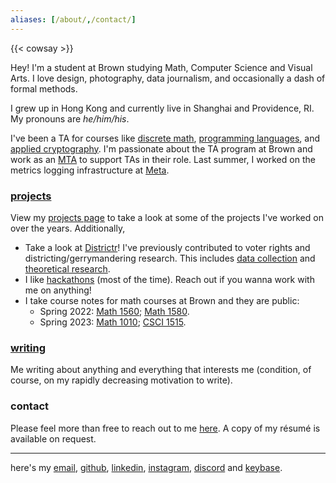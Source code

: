 ```yaml
---
aliases: [/about/,/contact/]
---
```


{{< cowsay >}}


Hey! I'm a student at Brown studying Math, Computer Science and Visual Arts. I love design, photography, data journalism, and occasionally a dash of formal methods. 

I grew up in Hong Kong and currently live in Shanghai and Providence, RI. My pronouns are *he/him/his*.

I've been a TA for courses like [discrete math](https://cs22.io/), [programming languages](https://cs.brown.edu/courses/cs173/2022/), and [applied cryptography](https://brownappliedcryptography.github.io/). I'm passionate about the TA program at Brown and work as an [MTA](https://cs.brown.edu/degrees/undergrad/jobs/meta-ta/) to support TAs in their role. Last summer, I worked on the metrics logging infrastructure at [Meta](https://www.meta.com/). 

### [projects](/projects/)

View my [projects page](/projects/) to take a look at some of the projects I've worked on over the years. Additionally, 

- Take a look at [Districtr](https://districtr.org/)! I've previously contributed to voter rights and districting/gerrymandering research. This includes [data collection](https://districtr.org/nebraska) and [theoretical research](https://arxiv.org/abs/1911.09792). 
- I like [hackathons](https://devpost.com/Jiahua) (most of the time). Reach out if you wanna work with me on anything! 
- I take course notes for math courses at Brown and they are public: 
  - Spring 2022: [Math 1560](https://jchen.github.io/math1560-notes/notes.pdf); [Math 1580](https://jchen.github.io/math1580-notes/notes.pdf). 
  - Spring 2023: [Math 1010](https://jchen.github.io/math1010-notes/notes.pdf); [CSCI 1515](https://brownappliedcryptography.github.io/notes/notes.pdf).

### [writing](/writing/)

Me writing about anything and everything that interests me (condition, of course, on my rapidly decreasing motivation to write). 

### contact

Please feel more than free to reach out to me [here](mailto:hey@jiahua.io). A copy of my résumé is available on request.

---
here's my [email](mailto:hey@jiahua.io), [github](https://github.com/jchen), [linkedin](https://www.linkedin.com/in/~jc), [instagram](https://instagram.com/jahachen), [discord](https://discordapp.com/users/405941251775397899) and [keybase](https://keybase.io/jiahuac).